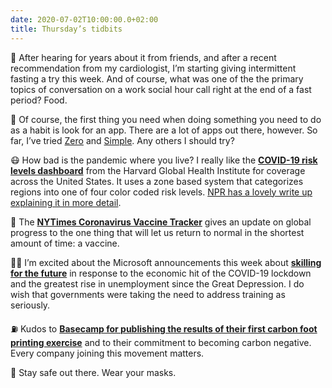```yaml
---
date: 2020-07-02T10:00:00.0+02:00
title: Thursday’s tidbits
---
```


🍔 After hearing for years about it from friends, and after a recent recommendation from my cardiologist, I’m starting giving intermittent fasting a try this week. And of course, what was one of the the primary topics of conversation on a work social hour call right at the end of a fast period? Food.

📲 Of course, the first thing you need when doing something you need to do as a habit is look for an app. There are a lot of apps out there, however. So far, I’ve tried [Zero][1] and [Simple][2]. Any others I should try?

😷 How bad is the pandemic where you live? I really like the **[COVID-19 risk levels dashboard][3]** from the Harvard Global Health Institute for coverage across the United States. It uses a zone based system that categorizes regions into one of four color coded risk levels. [NPR has a lovely write up explaining it in more detail][4].

💉 The **[NYTimes Coronavirus Vaccine Tracker][5]** gives an update on global progress to the one thing that will let us return to normal in the shortest amount of time: a vaccine. 

👨‍🏫 I’m excited about the Microsoft announcements this week about **[skilling for the future][6]** in response to the economic hit of the COVID-19 lockdown and the greatest rise in unemployment since the Great Depression. I do wish that governments were taking the need to address training as seriously.

⛽️ Kudos to **[Basecamp for publishing the results of their first carbon foot printing exercise][7]** and to their commitment to becoming carbon negative. Every company joining this movement matters. 

👋 Stay safe out there. Wear your masks.

[1]:	https://www.zerofasting.com/
[2]:	https://simple.life/
[3]:	https://globalepidemics.org/key-metrics-for-covid-suppression/
[4]:	https://www.npr.org/sections/health-shots/2020/07/01/885263658/green-yellow-orange-or-red-this-new-tool-shows-covid-19-risk-in-your-county?t=1593671448825
[5]:	https://www.nytimes.com/interactive/2020/science/coronavirus-vaccine-tracker.html
[6]:	https://blogs.microsoft.com/blog/2020/06/30/microsoft-launches-initiative-to-help-25-million-people-worldwide-acquire-the-digital-skills-needed-in-a-covid-19-economy/
[7]:	https://m.signalvnoise.com/towards-carbon-negativity/